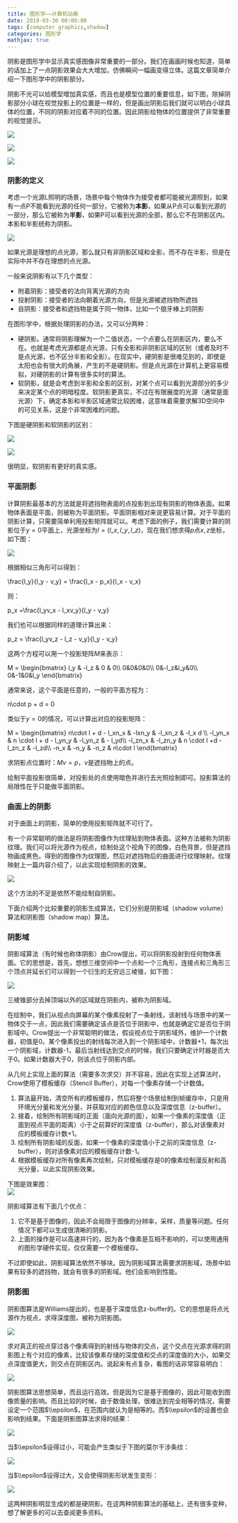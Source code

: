 ```yaml
---
title: 图形学——计算机动画
date: 2019-03-30 00:00:00
tags: [computer graphics,shadow]
categories: 图形学
mathjax: true
---   
```


阴影是图形学中显示真实感图像非常重要的一部分。我们在画画时候也知道，简单的话加上了一点阴影效果会大大增加，仿佛瞬间一幅画变得立体。这篇文章简单介绍一下图形学中的阴影部分。

<!--more-->



阴影不光可以给模型增加真实感，而且也是模型位置的重要信息，如下图，除掉阴影部分小球在视觉投影上的位置是一样的，但是画出阴影后我们就可以明白小球具体的位置，不同的阴影对应着不同的位置。因此阴影给物体的位置提供了非常重要的视觉提示。

![](https://evolution-video.oss-cn-beijing.aliyuncs.com/wlsdzyzl_hexo/shadow1.jpg)

![](https://evolution-video.oss-cn-beijing.aliyuncs.com/wlsdzyzl_hexo/shadow2.jpg)

![](https://evolution-video.oss-cn-beijing.aliyuncs.com/wlsdzyzl_hexo/shadow3.jpg)

### [](about:blank#%E9%98%B4%E5%BD%B1%E7%9A%84%E5%AE%9A%E4%B9%89 "阴影的定义")阴影的定义

考虑一个光源L照明的场景，场景中每个物体作为接受者都可能被光源照到，如果有一点P不能看到光源的任何一部分，它被称为**本影**，如果从P点可以看到光源的一部分，那么它被称为**半影**，如果P可以看到光源的全部，那么它不在阴影区内。本影和半影统称为阴影。

![](https://evolution-video.oss-cn-beijing.aliyuncs.com/wlsdzyzl_hexo/shadow4.jpg)

如果光源是理想的点光源，那么就只有非阴影区域和全影，而不存在半影，但是在实际中并不存在理想的点光源。

一般来说阴影有以下几个类型：

*   附着阴影：接受者的法向背离光源的方向
*   投射阴影：接受者的法向朝着光源方向，但是光源被遮挡物所遮挡
*   自阴影：接受者和遮挡物是属于同一物体，比如一个狼牙棒上的阴影

在图形学中，根据处理阴影的办法，又可以分两种：

*   硬阴影。通常将阴影理解为一个二值状态，一个点要么在阴影区内，要么不在。也就是考虑光源都是点光源，只有全影和非阴影区域的区别（或者及时不是点光源，也不区分半影和全影）。在现实中，硬阴影是很难见到的，即使是太阳也会有很大的角展，产生的不是硬阴影。但是点光源在计算机上更容易模拟，对硬阴影的计算有很多实时的算法。
*   软阴影，就是会考虑到半影和全影的区别，对某个点可以看到光源部分的多少来决定某个点的明暗程度。软阴影更真实，不过在有限展度的光源（通常是面光源）下，确定本影和半影区域通常比较困难，这意味着需要求解3D空间中的可见关系，这是个非常困难的问题。

下图是硬阴影和软阴影的区别：

![](https://evolution-video.oss-cn-beijing.aliyuncs.com/wlsdzyzl_hexo/shadow5.jpg)

![](https://evolution-video.oss-cn-beijing.aliyuncs.com/wlsdzyzl_hexo/shadow6.jpg)

很明显，软阴影有更好的真实感。

### [](about:blank#%E5%B9%B3%E9%9D%A2%E9%98%B4%E5%BD%B1 "平面阴影")平面阴影

计算阴影最基本的方法就是将遮挡物表面的点投影到出现有阴影的物体表面。如果物体表面是平面，则被称为平面阴影。平面阴影相对来说更容易计算。对于平面的阴影计算，只需要简单利用投影矩阵就可以。考虑下面的例子，我们需要计算的阴影位于$y=0$平面上，光源坐标为$l=(l\_x,l\_y,l\_z)$，现在我们想求得$p$点$x,z$坐标，如下图：

![](https://evolution-video.oss-cn-beijing.aliyuncs.com/wlsdzyzl_hexo/shadow7.jpg)

根据相似三角形可以得到：

\\frac{l\_y}{l\_y - v\_y} = \\frac{l\_x - p\_x}{l\_x - v\_x}

则：

p\_x =\\frac{l\_yv\_x - l\_xv\_y}{l\_y - v\_y}

我们也可以根据同样的道理计算出来：

p\_z = \\frac{l\_yv\_z - l\_z - v\_y}{l\_y - v\_y}

这两个方程可以用一个投影矩阵$M$来表示：

M = \\begin{bmatrix} l\_y & -l\_z & 0 & 0\\\\ 0&0&0&0\\\\ 0&-l\_z&l\_y&0\\\\ 0&-1&0&l\_y \\end{bmatrix}

通常来说，这个平面是任意的，一般的平面方程为：

n\\cdot p + d = 0

类似于$y=0$的情况，可以计算出对应的投影矩阵：

M = \\begin{bmatrix} n\\cdot l + d - l\_xn\_x & -lxn\_y & -l\_xn\_z & -l\_x d \\\\ -l\_yn\_x & n \\cdot l + d - l\_yn\_y & -l\_yn\_z & - l\_yd\\\\ -l\_zn\_x & -l\_zn\_y & n \\cdot l +d - l\_zn\_z & -l\_zd\\\\ -n\_x & -n\_y & -n\_z & n\\cdot l \\end{bmatrix}

求阴影点位置时：$Mv = p$，$v$是遮挡物上的点。

绘制平面投影很简单，对投影处的点使用暗色并进行去光照绘制即可。投影算法的局限性在于只能做平面阴影。

### [](about:blank#%E6%9B%B2%E9%9D%A2%E4%B8%8A%E7%9A%84%E9%98%B4%E5%BD%B1 "曲面上的阴影")曲面上的阴影

对于曲面上的阴影，简单的使用投影矩阵就不可行了。

有一个非常聪明的做法是将阴影图像作为纹理贴到物体表面。这种方法被称为阴影纹理。我们可以将光源作为视点，绘制处这个视角下的图像，白色背景，但是遮挡物画成黑色。得到的图像作为纹理图，然后对遮挡物后的曲面进行纹理映射。纹理映射上一篇内容介绍了，以此实现绘制阴影的效果。

![](https://evolution-video.oss-cn-beijing.aliyuncs.com/wlsdzyzl_hexo/shadow8.jpg)

这个方法的不足是依然不能绘制自阴影。

下面介绍两个比较重要的阴影生成算法，它们分别是阴影域（shadow volume）算法和阴影图（shadow map）算法。

### [](about:blank#%E9%98%B4%E5%BD%B1%E5%9F%9F "阴影域")阴影域

阴影域算法（有时候也称体阴影）由Crow提出，可以将阴影投射到任何物体表面。它的思想是，首先，想想三维空间中一个点和一个三角形，连接点和三角形三个顶点并延长们可以得到一个衍生的无穷远三棱锥，如下图：

![](https://evolution-video.oss-cn-beijing.aliyuncs.com/wlsdzyzl_hexo/shadow10.jpg)

三棱锥部分去掉顶端以外的区域就在阴影内，被称为阴影域。

在绘制中，我们从视点向屏幕的某个像素投射了一条射线，该射线与场景中的某一物体交于一点，因此我们需要确定该点是否位于阴影中，也就是确定它是否位于阴影域中。Crow提出一个非常聪明的做法，假设视点位于阴影域外，维护一个计数器，初值是0。某个像素投出的射线每次进入到一个阴影域中，计数器+1，每次出一个阴影域，计数器-1，最后当射线达到交点的时候，我们只要确定计时器是否大于0。如果计数器大于0，则该点位于阴影内部。

从几何上实现上面的算法（需要多次求交）并不容易，因此在实现上述算法时，Crow使用了模板缓存（Stencil Buffer），对每一个像素存储一个计数值。

1.  算法最开始，清空所有的模板缓存，然后将整个场景绘制到帧缓存中，只是用环境光分量和发光分量，并获取对应的颜色信息以及深度信息（z-buffer）。
2.  接着，绘制所有阴影域的正面（面向光源的面），如果一个像素的深度值（正面到视点平面的距离）小于之前算好的深度值（z-buffer），那么对该像素对应的模板缓存计数+1。
3.  绘制所有阴影域的反面，如果一个像素的深度值小于之前的深度信息（z-buffer），则对该像素对应的模板缓存计数-1。
4.  根据模板缓存对所有像素再次绘制，只对模板缓存是0的像素绘制漫反射和高光分量，以此实现阴影效果。

下图是效果图：  
![](https://evolution-video.oss-cn-beijing.aliyuncs.com/wlsdzyzl_hexo/shadow9.jpg)

阴影域算法有下面几个优点：

1.  它不是基于图像的，因此不会局限于图像的分辨率，采样，质量等问题。任何情况下都可以生成很清晰的阴影。
2.  上面的操作是可以高速并行的，因为各个像素是互相不影响的，可以使用通用的图形学硬件实现，仅仅需要一个模板缓存。

不过即使如此，阴影域算法依然不够块。因为阴影域算法需要求阴影域，场景中如果有较多的遮挡物，就会有很多的阴影域。他们会影响到性能。

### [](about:blank#%E9%98%B4%E5%BD%B1%E5%9B%BE "阴影图")阴影图

阴影图算法是Williams提出的，也是基于深度信息z-buffer的。它的思想是将点光源作为视点，求得深度图，被称为阴影图。

![](https://evolution-video.oss-cn-beijing.aliyuncs.com/wlsdzyzl_hexo/shadow11.jpg)

求对真正的视点穿过各个像素得到的射线与物体的交点，这个交点在光源求得的阴影图上有个对应的像素，比较该像素存储的深度值和交点的深度值的大小，如果交点深度值更大，则交点在阴影区内。说起来有点复杂，看图的话非常容易明白：

![](https://evolution-video.oss-cn-beijing.aliyuncs.com/wlsdzyzl_hexo/shadow12.jpg)

阴影图算法思想简单，而且运行高效。但是因为它是基于图像的，因此可能收到图像质量的影响。而且比较的时候，由于数值处理，很难达到完全相等的情况，需要设定一个范围$\\epsilon$，在范围内就认为是相等的。而$\\epsilon$的设置也会影响到结果。下面是阴影图算法求得的结果：

![](https://evolution-video.oss-cn-beijing.aliyuncs.com/wlsdzyzl_hexo/shadow13.jpg)

当$\\epsilon$设得过小，可能会产生类似于下图的莫尔干涉条纹：

![](https://evolution-video.oss-cn-beijing.aliyuncs.com/wlsdzyzl_hexo/shadow14.jpg)

当$\\epsilon$设得过大，又会使得阴影形状发生变形：

![](https://evolution-video.oss-cn-beijing.aliyuncs.com/wlsdzyzl_hexo/shadow15.jpg)

这两种阴影明显生成的都是硬阴影。在这两种阴影算法的基础上，还有很多变种，想了解更多的可以去查阅更多资料。
